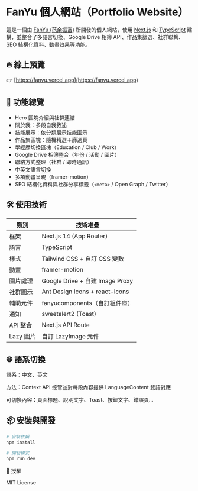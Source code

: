 # FanYu 個人網站（Portfolio Website）

這是一個由 [FanYu (范余振富)](https://fanyu.vercel.app) 所開發的個人網站，使用 [Next.js](https://nextjs.org/) 和 [TypeScript](https://www.typescriptlang.org/) 建構，並整合了多語言切換、Google Drive 相簿 API、作品集篩選、社群聯繫、SEO 結構化資料、動畫效果等功能。

## 🔥 線上預覽

👉 [https://fanyu.vercel.app](https://fanyu.vercel.app)

## 📌 功能總覽

- Hero 區塊介紹與社群連結
- 關於我：多段自我敘述
- 技能展示：依分類展示技能圖示
- 作品集區塊：隨機精選＋篩選頁
- 學經歷切換區塊（Education / Club / Work）
- Google Drive 相簿整合（年份 / 活動 / 圖片）
- 聯絡方式整理（社群 / 即時通訊）
- 中英文語言切換
- 多項動畫呈現（framer-motion）
- SEO 結構化資料與社群分享標籤（`<meta>` / Open Graph / Twitter）

## 🛠 使用技術

| 類別      | 技術堆疊                        |
| --------- | ------------------------------- |
| 框架      | Next.js 14 (App Router)         |
| 語言      | TypeScript                      |
| 樣式      | Tailwind CSS + 自訂 CSS 變數    |
| 動畫      | framer-motion                   |
| 圖片處理  | Google Drive + 自建 Image Proxy |
| 社群圖示  | Ant Design Icons + react-icons  |
| 輔助元件  | fanyucomponents（自訂組件庫）   |
| 通知      | sweetalert2 (Toast)             |
| API 整合  | Next.js API Route               |
| Lazy 圖片 | 自訂 LazyImage 元件             |

## 🌐 語系切換

語系：中文、英文

方法：Context API 控管並對每段內容提供 LanguageContent 雙語對應

可切換內容：頁面標題、說明文字、Toast、按鈕文字、錯誤頁...

## 📦 安裝與開發

``` bash
# 安裝依賴
npm install

# 開發模式
npm run dev
```

📜 授權

MIT License

